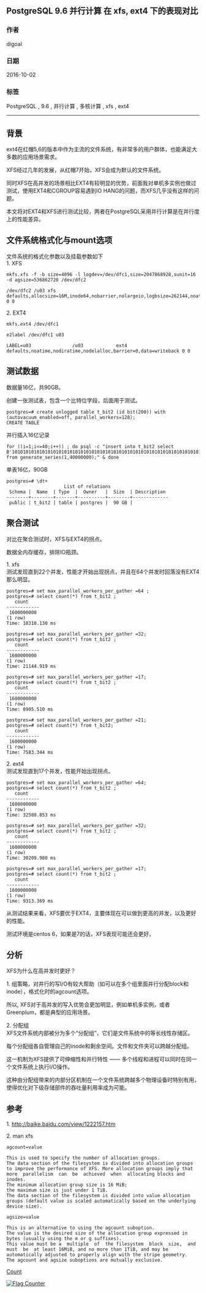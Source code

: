 ## PostgreSQL 9.6 并行计算 在 xfs, ext4 下的表现对比
            
### 作者           
digoal            
            
### 日期          
2016-10-02           
            
### 标签          
PostgreSQL , 9.6 , 并行计算 , 多核计算 , xfs , ext4       
            
----          
            
## 背景    
ext4在红帽5,6的版本中作为主流的文件系统，有非常多的用户群体，也能满足大多数的应用场景需求。  
  
XFS经过几年的发展，从红帽7开始，XFS会成为默认的文件系统。  
  
同时XFS在高并发的场景相比EXT4有较明显的优势，前面我对单机多实例也做过测试，使用EXT4和CGROUP容易遇到IO HANG的问题，而XFS几乎没有这样的问题。  
  
本文将对EXT4和XFS进行测试比较，两者在PostgreSQL采用并行计算是在并行度上的性能差异。  
  
## 文件系统格式化与mount选项
文件系统的格式化参数以及挂载参数如下  
1\. XFS  
```
mkfs.xfs -f -b size=4096 -l logdev=/dev/dfc1,size=2047868928,sunit=16 -d agsize=536862720 /dev/dfc2

/dev/dfc2 /u03 xfs defaults,allocsize=16M,inode64,nobarrier,nolargeio,logbsize=262144,noatime,nodiratime,swalloc,logdev=/dev/dfc1 0 0
```
  
2\. EXT4  
```
mkfs.ext4 /dev/dfc1

e2label /dev/dfc1 u03

LABEL=u03               /u03            ext4            defaults,noatime,nodiratime,nodelalloc,barrier=0,data=writeback 0 0
```
  
## 测试数据
数据量16亿，共90GB。  
  
创建一张测试表，包含一个比特位字段，后面用于测试。  
```
postgres=# create unlogged table t_bit2 (id bit(200)) with (autovacuum_enabled=off, parallel_workers=128);
CREATE TABLE
```
  
并行插入16亿记录  
```
for ((i=1;i<=40;i++)) ; do psql -c "insert into t_bit2 select B'10101010101010101010101010101010101010101010101010101010101010101010101010101010101010101010101010101010101010101010101010101010101010101010101010101010101010101010101010101010101010101010101010101010' from generate_series(1,40000000);" & done
```
  
单表16亿，90GB  
```
postgres=# \dt+
                     List of relations
 Schema |  Name  | Type  |  Owner   |  Size  | Description 
--------+--------+-------+----------+--------+-------------
 public | t_bit2 | table | postgres |  90 GB | 
```
  
## 聚合测试
对比在聚合测试时，XFS与EXT4的拐点。  
  
数据全内存缓存，排除IO瓶颈。  
  
1\. xfs  
测试发现直到22个并发，性能才开始出现拐点，并且在64个并发时回落没有EXT4那么明显。  
```
postgres=# set max_parallel_workers_per_gather =64 ;  
postgres=# select count(*) from t_bit2 ;
   count    
------------
 1600000000
(1 row)
Time: 18310.130 ms

postgres=# set max_parallel_workers_per_gather =32;
postgres=# select count(*) from t_bit2 ;
   count    
------------
 1600000000
(1 row)
Time: 21144.919 ms

postgres=# set max_parallel_workers_per_gather =17;
postgres=# select count(*) from t_bit2 ;
   count    
------------
 1600000000
(1 row)
Time: 8905.510 ms

postgres=# set max_parallel_workers_per_gather =21;
postgres=# select count(*) from t_bit2;
   count    
------------
 1600000000
(1 row)
Time: 7583.344 ms
```
  
2\. ext4  
测试发现直到17个并发，性能开始出现拐点。  
```
postgres=# set max_parallel_workers_per_gather =64;
postgres=# select count(*) from t_bit2 ;
   count    
------------
 1600000000
(1 row)
Time: 32580.853 ms

postgres=# set max_parallel_workers_per_gather =32;
postgres=# select count(*) from t_bit2 ;
   count    
------------
 1600000000
(1 row)
Time: 30209.980 ms

postgres=# set max_parallel_workers_per_gather =17;
postgres=# select count(*) from t_bit2 ;
   count    
------------
 1600000000
(1 row)
Time: 9313.369 ms
```
  
从测试结果来看，XFS要优于EXT4，主要体现在可以做到更高的并发，以及更好的性能。  
  
测试环境是centos 6，如果是7的话，XFS表现可能还会更好。  
  
## 分析
XFS为什么在高并发时更好？  

1\. 组策略，对并行的写I/O有较大帮助（如可以在多个组里面并行分配block和inode），格式化时的agcount选项。    
    
所以, XFS对于高并发的写入优势会更加明显，例如单机多实例，或者Greenplum，都是典型的应用场景。  
   
2\. 分配组  
XFS文件系统内部被分为多个“分配组”，它们是文件系统中的等长线性存储区。  
  
每个分配组各自管理自己的inode和剩余空间。文件和文件夹可以跨越分配组。  
  
这一机制为XFS提供了可伸缩性和并行特性 —— 多个线程和进程可以同时在同一个文件系统上执行I/O操作。  
  
这种由分配组带来的内部分区机制在一个文件系统跨越多个物理设备时特别有用，使得优化对下级存储部件的吞吐量利用率成为可能。  
  
## 参考
1\. http://baike.baidu.com/view/1222157.htm  
  
2\. man xfs  
```
agcount=value

This is used to specify the number of allocation groups. 
The data section of the filesystem is divided into allocation groups to improve the performance of XFS. More allocation groups imply that more  parallelism  can  be  achieved  when  allocating blocks and inodes. 
The minimum allocation group size is 16 MiB; 
the maximum size is just under 1 TiB.  
The data section of the filesystem is divided into value allocation groups (default value is scaled automatically based on the underlying device size).

agsize=value

This is an alternative to using the agcount suboption. 
The value is the desired size of the allocation group expressed in bytes (usually using the m or g suffixes).  
This value must be a  multiple  of  the filesystem  block  size,  and  must  be  at least 16MiB, and no more than 1TiB, and may be automatically adjusted to properly align with the stripe geometry.  
The agcount and agsize suboptions are mutually exclusive.  
```
          
[Count](http://info.flagcounter.com/h9V1)        
      
  
<a rel="nofollow" href="http://info.flagcounter.com/h9V1"  ><img src="http://s03.flagcounter.com/count/h9V1/bg_FFFFFF/txt_000000/border_CCCCCC/columns_2/maxflags_12/viewers_0/labels_0/pageviews_0/flags_0/"  alt="Flag Counter"  border="0"  ></a>  
  
